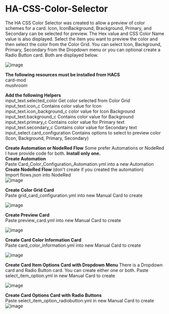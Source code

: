 # HA-CSS-Color-Selector
The HA CSS Color Selector was created to allow a preview of color schemes for a card.  Icon, IconBackground, Brackground, Primary, and Secondary can be selected for preview.  The Hex value and CSS Color Name value is also displayed.  Select the item you want to preview the color and then select the color from the Color Grid.  You can select Icon, Background, Primary, Secondary from the Dropdown menu or you can optional create a Radio Button card.  Both are displayed below.  

![image](https://github.com/user-attachments/assets/4f42542c-bd66-4144-bce5-c8e16f0072b6)
   

**The following resources must be installed from HACS**  
	card-mod  
	mushroom   

 **Add the following Helpers**  
 input_text.selected_color  Get color selected from Color Grid   
 input_text.icon_c  Contains color value for Icon  
 input_text.icon_background_c color value for Icon Background  
 input_text.background_c Contains color value for Background   
 input_text.primary_c  Contains color value for Primary text   
 input_text.secondary_c  Contains color value for Secondary text   
 input_select.card_configuration  Contains options to select to preview color (Icon, Background, Primary, Secondary)  

**Create Automation or NodeRed Flow** 
 Some prefer Automations or NodeRed I have provide code for both.  **Install only one.**  
 **Create Automation**  
 Paste Card_Color_Configuration_Automation.yml into a new Automation  
 **Create NodeRed Flow**  (don't create if you created the automation)  
 Import flows.json into NodeRed  
 ![image](https://github.com/user-attachments/assets/518fb66f-75fc-4d02-a699-37692d8c5300)  

 

**Create Color Grid Card**  
Paste grid_card_configuration.yml into new Manual Card to create  

![image](https://github.com/user-attachments/assets/7116af12-2eaf-42e6-82e4-bbc4d05a8ae5)  

**Create Preview Card**  
Paste preview_card.yml into new Manual Card to create  

![image](https://github.com/user-attachments/assets/eb5c945b-65be-4198-81d0-61225bd86823)    

**Create Card Color Information Card**  
Paste card_color_information.yml into new Manual Card to create  

![image](https://github.com/user-attachments/assets/60b8c024-f131-4737-9152-c2e3c6f62943)  

  
 

**Create Card Item Options Card with Dropdown Menu**  There is a Dropdown card and Radio Button card.  You can create either one or both. 
Paste select_item_option.yml in new Manual Card to create  

![image](https://github.com/user-attachments/assets/2db1a0e8-42d1-4fe4-835c-4229221ca91d)  
  

**Create Card Options Card with Radio Buttons**  
Paste select_item_option_radiobutton.yml in new Manual Card to create  
![image](https://github.com/user-attachments/assets/925d28d2-20bc-48f8-b878-9c4579392e83)






